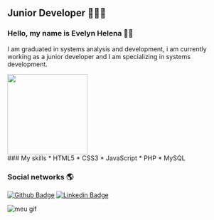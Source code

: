 ## Junior Developer 👩🏽‍💻
### Hello, my name is Evelyn Helena 👩🏽‍
I am graduated in systems analysis and development, i am currently working as a junior developer and I am specializing in systems development.
<div>
<img height="180em" src="https://github-readme-stats.vercel.app/api?username=evelynhelena&show_icons=true&theme=dracula&include_all_commits=true&count_private=true"/>
</div>
### My skills
*   HTML5
*   CSS3
*   JavaScript
*   PHP
*   MySQL

### Social networks :earth_americas:
[![Github Badge](https://img.shields.io/badge/-Github-000?style=flat-square&logo=Github&logoColor=white&link=https://github.com/evelynhelena)](https://github.com/evelynhelena)
[![Linkedin Badge](https://img.shields.io/badge/-LinkedIn-blue?style=flat-square&logo=Linkedin&logoColor=white&link=http://www.linkedin.com/in/evelyn-helena)](http://www.linkedin.com/in/evelyn-helena)

![meu gif](https://media.giphy.com/media/TjRcLDHDgLOWiI0L1V/giphy.gif)

